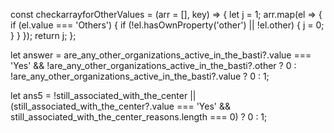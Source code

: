 <!-- for MCQ with 'Other' as option -->

const checkarrayforOtherValues = (arr = [], key) => {
let j = 1;
arr.map(el => {
if (el.value === 'Others') {
if (!el.hasOwnProperty('other') || !el.other) {
j = 0;
}
}
});
return j;
};

<!--scq On selecting Yes/No/Other/Reason textbox opens up -->

let answer = are_any_other_organizations_active_in_the_basti?.value === 'Yes' &&
!are_any_other_organizations_active_in_the_basti?.other
? 0
: !are_any_other_organizations_active_in_the_basti?.value
? 0
: 1;

<!-- mcq on yes/ no / other -->

let ans5 =
!still_associated_with_the_center ||
(still_associated_with_the_center?.value === 'Yes' &&
still_associated_with_the_center_reasons.length === 0)
? 0
: 1;
